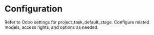 # Configuration

Refer to Odoo settings for project_task_default_stage. Configure related models, access rights, and options as needed.
